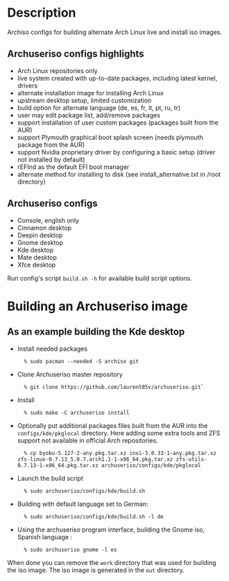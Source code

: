 Description
===========

Archiso configs for building alternate Arch Linux live and install iso images.

Archuseriso configs highlights
------------------------------

* Arch Linux repositories only
* live system created with up-to-date packages,
  including latest kernel, drivers
* alternate installation image for installing Arch Linux
* upstream desktop setup, limited customization
* build option for alternate language (de, es, fr, it, pt, ru, tr)
* user may edit package list, add/remove packages
* support installation of user custom packages
  (packages built from the AUR)
* support Plymouth graphical boot splash screen
  (needs plymouth package from the AUR)
* support Nvidia proprietary driver by configuring a
  basic setup (driver not installed by default)
* rEFInd as the default EFI boot manager
* alternate method for installing to disk
  (see install_alternative.txt in /root directory)

Archuseriso configs
-------------------

* Console, english only
* Cinnamon desktop
* Deepin desktop
* Gnome desktop
* Kde desktop
* Mate desktop
* Xfce desktop

Run config's script `build.sh -h` for available build script options.

Building an Archuseriso image
=============================

As an example building the Kde desktop
--------------------------------------

* Install needed packages

        % sudo pacman --needed -S archiso git

* Clone Archuseriso master repository

        % git clone https://github.com/laurent85v/archuseriso.git`

* Install

        % sudo make -C archuseriso install

* Optionally put additional packages files built from the AUR into the `configs/kde/pkglocal` directory. Here adding some extra tools and ZFS support not available in official Arch repositories.

        % cp byobu-5.127-2-any.pkg.tar.xz inxi-3.0.33-1-any.pkg.tar.xz zfs-linux-0.7.13_5.0.7.arch1.1-1-x86_64.pkg.tar.xz zfs-utils-0.7.13-1-x86_64.pkg.tar.xz archuseriso/configs/kde/pkglocal

* Launch the build script

        % sudo archuseriso/configs/kde/build.sh

* Building with default language set to German:

        % sudo archuseriso/configs/kde/build.sh -l de

* Using the archuseriso program interface, building the Gnome iso, Spanish language :

        % sudo archuseriso gnome -l es

When done you can remove the `work` directory that was used for building the iso image. The iso image is generated in the `out` directory.

